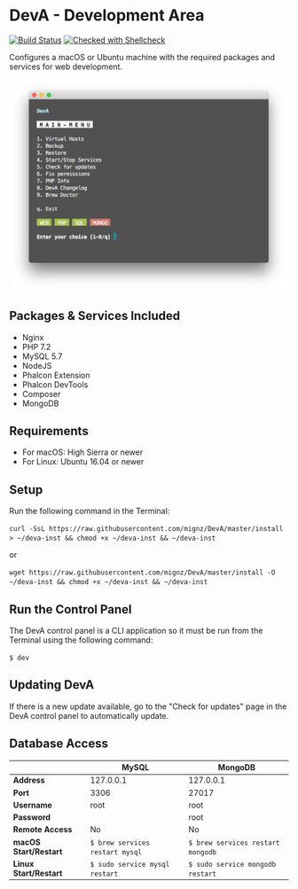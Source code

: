 # DevA - Development Area

[![Build Status](https://travis-ci.org/mignz/DevA.svg?branch=master)](https://travis-ci.org/mignz/DevA)
[![Checked with Shellcheck](https://img.shields.io/badge/checked%20with-shellcheck-brightgreen.svg)](https://github.com/koalaman/shellcheck)

Configures a macOS or Ubuntu machine with the required packages and services for web development.

![DevA](screenshot.png)

## Packages & Services Included

- Nginx
- PHP 7.2
- MySQL 5.7
- NodeJS
- Phalcon Extension
- Phalcon DevTools
- Composer
- MongoDB

## Requirements

- For macOS: High Sierra or newer
- For Linux: Ubuntu 16.04 or newer

## Setup

Run the following command in the Terminal:

`curl -SsL https://raw.githubusercontent.com/mignz/DevA/master/install > ~/deva-inst && chmod +x ~/deva-inst && ~/deva-inst`

or

`wget https://raw.githubusercontent.com/mignz/DevA/master/install -O ~/deva-inst && chmod +x ~/deva-inst && ~/deva-inst`

## Run the Control Panel

The DevA control panel is a CLI application so it must be run from the Terminal using the following command:

`$ dev`

## Updating DevA

If there is a new update available, go to the "Check for updates" page in the DevA control panel to automatically update.

## Database Access

|                         | **MySQL**                       | **MongoDB**                       |
|-------------------------|---------------------------------|-----------------------------------|
| **Address**             | 127.0.0.1                       | 127.0.0.1                         |
| **Port**                | 3306                            | 27017                             |
| **Username**            | root                            | root                              |
| **Password**            |                                 | root                              |
| **Remote Access**       | No                              | No                                |
| **macOS Start/Restart** | `$ brew services restart mysql` | `$ brew services restart mongodb` |
| **Linux Start/Restart** | `$ sudo service mysql restart`  | `$ sudo service mongodb restart`  |

